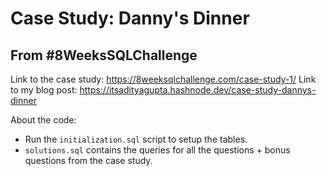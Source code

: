 # Case Study: Danny's Dinner
## From #8WeeksSQLChallenge

Link to the case study: https://8weeksqlchallenge.com/case-study-1/
Link to my blog post: https://itsadityagupta.hashnode.dev/case-study-dannys-dinner

About the code:
- Run the `initialization.sql` script to setup the tables.
- `solutions.sql` contains the queries for all the questions + bonus questions from the case study.
